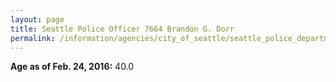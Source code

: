 ```yaml
---
layout: page
title: Seattle Police Officer 7664 Brandon G. Dorr
permalink: /information/agencies/city_of_seattle/seattle_police_department/copbook/7664/
---
```


**Age as of Feb. 24, 2016:** 40.0
